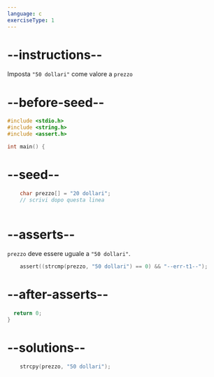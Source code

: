 ```yaml
---
language: c
exerciseType: 1
---
```


# --instructions--

Imposta `"50 dollari"` come valore a `prezzo`

# --before-seed--

```c
#include <stdio.h>
#include <string.h>
#include <assert.h>

int main() {
```

# --seed--

```c
	char prezzo[] = "20 dollari";
	// scrivi dopo questa linea
  
```

# --asserts--

`prezzo` deve essere uguale a `"50 dollari"`.

```c
	assert((strcmp(prezzo, "50 dollari") == 0) && "--err-t1--");
```

# --after-asserts--

```c
  return 0;
}
```

# --solutions--

```c
	strcpy(prezzo, "50 dollari");
```
